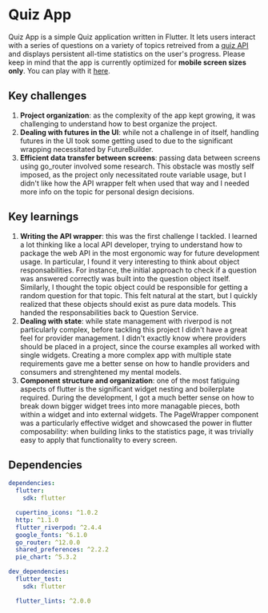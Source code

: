 # Quiz App

Quiz App is a simple Quiz application written in Flutter. It lets users interact with a series of questions on a variety of topics retreived from a [quiz API](https://dad-quiz-api.deno.dev/) and displays persistent all-time statistics on the user's progress. Please keep in mind that the app is currently optimized for **mobile screen sizes only**. You can play with it [here](https://philipmuller.github.io/QuizApp/). 

## Key challenges

1. **Project organization**: as the complexity of the app kept growing, it was challenging to understand how to best organize the project.
2. **Dealing with futures in the UI**: while not a challenge in of itself, handling futures in the UI took some getting used to due to the significant wrapping necessitated by FutureBuilder.
3. **Efficient data transfer between screens**: passing data between screens using go_router involved some research. This obstacle was mostly self imposed, as the project only necessitated route variable usage, but I didn't like how the API wrapper felt when used that way and I needed more info on the topic for personal design decisions.

## Key learnings

1. **Writing the API wrapper**: this was the first challenge I tackled. I learned a lot thinking like a local API developer, trying to understand how to package the web API in the most ergonomic way for future development usage. In particular, I found it very interesting to think about object responsabilities. For instance, the initial approach to check if a question was answered correctly was built into the question object itself. Similarly, I thought the topic object could be responsible for getting a random question for that topic. This felt natural at the start, but I quickly realized that these objects should exist as pure data models. This handed the responsabilities back to Question Service.
2. **Dealing with state**: while state management with riverpod is not particularly complex, before tackling this project I didn't have a great feel for provider management. I didn't exactly know where providers should be placed in a project, since the course examples all worked with single widgets. Creating a more complex app with multiple state requirements gave me a better sense on how to handle providers and consumers and strenghtened my mental models.
3. **Component structure and organization**: one of the most fatiguing aspects of flutter is the significant widget nesting and boilerplate required. During the development, I got a much better sense on how to break down bigger widget trees into more managable pieces, both within a widget and into external widgets. The PageWrapper component was a particularly effective widget and showcased the power in flutter composability: when building links to the statistics page, it was trivially easy to apply that functionality to every screen.

## Dependencies
```yaml
dependencies:
  flutter:
    sdk: flutter

  cupertino_icons: ^1.0.2
  http: ^1.1.0
  flutter_riverpod: ^2.4.4
  google_fonts: ^6.1.0
  go_router: ^12.0.0
  shared_preferences: ^2.2.2
  pie_chart: ^5.3.2

dev_dependencies:
  flutter_test:
    sdk: flutter

  flutter_lints: ^2.0.0
  ```
